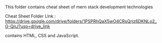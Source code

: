 This folder contains cheat sheet of mern stack development technologies

Cheat Sheet Folder LInk : https://drive.google.com/drive/folders/1PSPRhQaX5wO4CRsQrjz6DKNLo2_G-QnJ?usp=drive_link

contains HTML, CSS and JavaScript.
